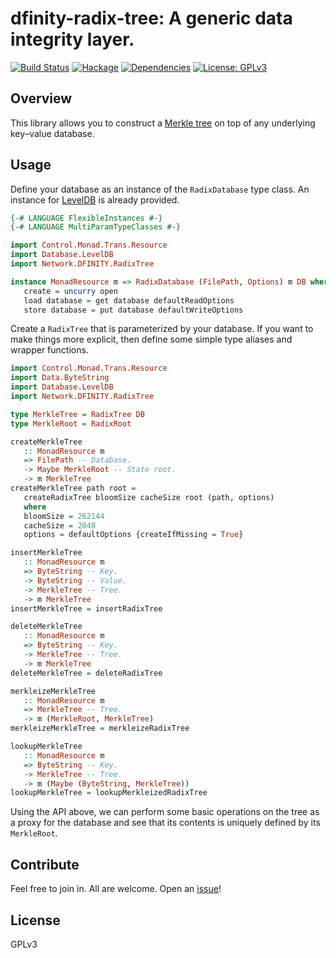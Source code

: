 # dfinity-radix-tree: A generic data integrity layer.
[![Build Status](https://travis-ci.org/dfinity-lab/hs-radix-tree.svg?branch=master)](https://travis-ci.org/dfinity-lab/hs-radix-tree)
[![Hackage](https://img.shields.io/hackage/v/dfinity-radix-tree.svg)](https://hackage.haskell.org/package/dfinity-radix-tree)
[![Dependencies](https://img.shields.io/hackage-deps/v/dfinity-radix-tree.svg)](http://packdeps.haskellers.com/feed?needle=dfinity-radix-tree)
[![License: GPLv3](https://img.shields.io/badge/License-GPLv3-blue.svg)](https://www.gnu.org/licenses/gpl-3.0)

## Overview
This library allows you to construct a [Merkle tree](https://en.wikipedia.org/wiki/Merkle_tree) on top of any underlying key–value database.

## Usage
Define your database as an instance of the `RadixDatabase` type class. An instance for [LevelDB](http://hackage.haskell.org/package/leveldb-haskell) is already provided.
```haskell
{-# LANGUAGE FlexibleInstances #-}
{-# LANGUAGE MultiParamTypeClasses #-}

import Control.Monad.Trans.Resource
import Database.LevelDB
import Network.DFINITY.RadixTree

instance MonadResource m => RadixDatabase (FilePath, Options) m DB where
   create = uncurry open
   load database = get database defaultReadOptions
   store database = put database defaultWriteOptions
```
Create a `RadixTree` that is parameterized by your database. If you want to make things more explicit, then define some simple type aliases and wrapper functions.
```haskell
import Control.Monad.Trans.Resource
import Data.ByteString
import Database.LevelDB
import Network.DFINITY.RadixTree

type MerkleTree = RadixTree DB
type MerkleRoot = RadixRoot

createMerkleTree
   :: MonadResource m
   => FilePath -- Database.
   -> Maybe MerkleRoot -- State root.
   -> m MerkleTree
createMerkleTree path root =
   createRadixTree bloomSize cacheSize root (path, options)
   where
   bloomSize = 262144
   cacheSize = 2048
   options = defaultOptions {createIfMissing = True}

insertMerkleTree
   :: MonadResource m
   => ByteString -- Key.
   -> ByteString -- Value.
   -> MerkleTree -- Tree.
   -> m MerkleTree
insertMerkleTree = insertRadixTree

deleteMerkleTree
   :: MonadResource m
   => ByteString -- Key.
   -> MerkleTree -- Tree.
   -> m MerkleTree
deleteMerkleTree = deleteRadixTree

merkleizeMerkleTree
   :: MonadResource m
   => MerkleTree -- Tree.
   -> m (MerkleRoot, MerkleTree)
merkleizeMerkleTree = merkleizeRadixTree

lookupMerkleTree
   :: MonadResource m
   => ByteString -- Key.
   -> MerkleTree -- Tree.
   -> m (Maybe (ByteString, MerkleTree))
lookupMerkleTree = lookupMerkleizedRadixTree
```
Using the API above, we can perform some basic operations on the tree as a proxy for the database and see that its contents is uniquely defined by its `MerkleRoot`.

## Contribute

Feel free to join in. All are welcome. Open an [issue](https://github.com/dfinity-lab/hs-radix-tree/issues)!

## License

GPLv3
